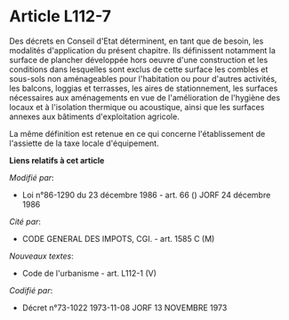 # Article L112-7

Des décrets en Conseil d'Etat déterminent, en tant que de besoin, les modalités d'application du présent chapitre. Ils
définissent notamment la surface de plancher développée hors oeuvre d'une construction et les conditions dans lesquelles sont
exclus de cette surface les combles et sous-sols non aménageables pour l'habitation ou pour d'autres activités, les balcons,
loggias et terrasses, les aires de stationnement, les surfaces nécessaires aux aménagements en vue de l'amélioration de
l'hygiène des locaux et à l'isolation thermique ou acoustique, ainsi que les surfaces annexes aux bâtiments d'exploitation
agricole.

La même définition est retenue en ce qui concerne l'établissement de l'assiette de la taxe locale d'équipement.

**Liens relatifs à cet article**

_Modifié par_:

  - Loi n°86-1290 du 23 décembre 1986 - art. 66 () JORF 24 décembre 1986

_Cité par_:

  - CODE GENERAL DES IMPOTS, CGI. - art. 1585 C (M)

_Nouveaux textes_:

  - Code de l'urbanisme - art. L112-1 (V)

_Codifié par_:

  - Décret n°73-1022 1973-11-08 JORF 13 NOVEMBRE 1973
